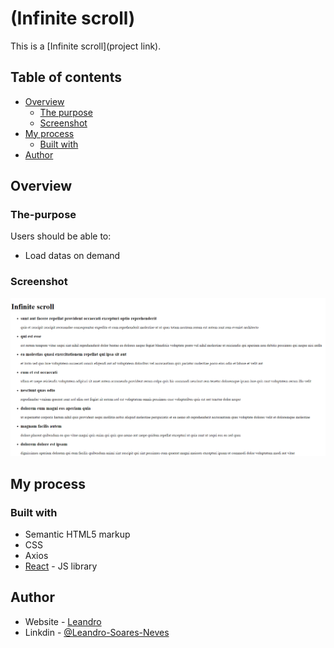 # (Infinite scroll)

This is a [Infinite scroll](project link). 

## Table of contents

- [Overview](#overview)
  - [The purpose](#The-purpose)
  - [Screenshot](#screenshot)
- [My process](#my-process)
  - [Built with](#built-with)
- [Author](#author)

## Overview

### The-purpose

Users should be able to:

- Load datas on demand


### Screenshot

![Scrolling](./src/assets/render-scroll.png)


## My process

### Built with

- Semantic HTML5 markup
- CSS 
- Axios
- [React](https://reactjs.org/) - JS library


## Author

- Website - [Leandro](https://leandro-pixel.github.io/React-Portfolio/)
- Linkdin - [@Leandro-Soares-Neves](https://www.linkedin.com/in/leandro-soares-neves/)
